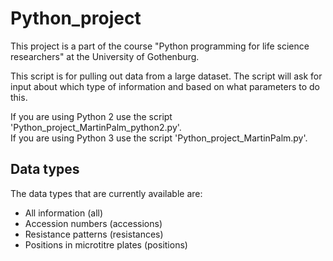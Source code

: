 # Python_project

This project is a part of the course "Python programming for life science researchers" at the University of Gothenburg.

This script is for pulling out data from a large dataset. The script will ask for input about which type of information and based on what parameters to do this.

If you are using Python 2 use the script 'Python_project_MartinPalm_python2.py'.  
If you are using Python 3 use the script 'Python_project_MartinPalm.py'.

## Data types
The data types that are currently available are:
* All information (all)
* Accession numbers (accessions)
* Resistance patterns (resistances)
* Positions in microtitre plates (positions)
